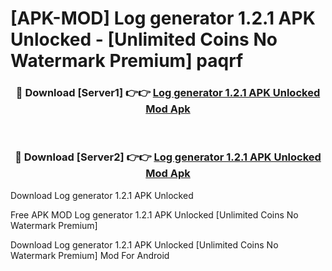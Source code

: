 # [APK-MOD] Log generator 1.2.1 APK Unlocked - [Unlimited Coins No Watermark Premium] paqrf



<div align="center">
<h3>🔴 Download [Server1] 👉👉 <a href="https://momento.my/?title=Log_generator_1.2.1_APK_Unlocked">Log generator 1.2.1 APK Unlocked Mod Apk</a></h3><br>

<h3>🔴 Download [Server2] 👉👉 <a href="https://momento.my/?title=Log_generator_1.2.1_APK_Unlocked">Log generator 1.2.1 APK Unlocked Mod Apk</a></h3>
</div>



Download Log generator 1.2.1 APK Unlocked 

Free APK MOD Log generator 1.2.1 APK Unlocked [Unlimited Coins No Watermark Premium]

Download Log generator 1.2.1 APK Unlocked [Unlimited Coins No Watermark Premium] Mod For Android
